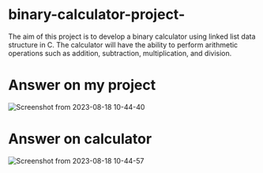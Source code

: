 # binary-calculator-project-
The aim of this project is to develop a binary calculator using linked list data structure in C.  The calculator will have the ability to perform arithmetic operations such as addition, subtraction, multiplication, and division. 

# Answer on my project 
![Screenshot from 2023-08-18 10-44-40](https://github.com/sohamd05/binary-calculator-project-/assets/118821338/b7f38e27-468c-4ca2-8b8e-151e2bdfdd94)

# Answer on calculator
![Screenshot from 2023-08-18 10-44-57](https://github.com/sohamd05/binary-calculator-project-/assets/118821338/ba8180b9-1c99-413d-befd-249169604f68)
